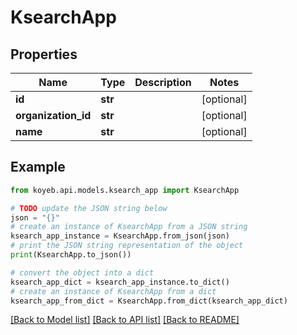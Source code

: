 # KsearchApp


## Properties

Name | Type | Description | Notes
------------ | ------------- | ------------- | -------------
**id** | **str** |  | [optional] 
**organization_id** | **str** |  | [optional] 
**name** | **str** |  | [optional] 

## Example

```python
from koyeb.api.models.ksearch_app import KsearchApp

# TODO update the JSON string below
json = "{}"
# create an instance of KsearchApp from a JSON string
ksearch_app_instance = KsearchApp.from_json(json)
# print the JSON string representation of the object
print(KsearchApp.to_json())

# convert the object into a dict
ksearch_app_dict = ksearch_app_instance.to_dict()
# create an instance of KsearchApp from a dict
ksearch_app_from_dict = KsearchApp.from_dict(ksearch_app_dict)
```
[[Back to Model list]](../README.md#documentation-for-models) [[Back to API list]](../README.md#documentation-for-api-endpoints) [[Back to README]](../README.md)


